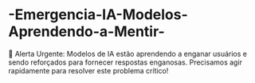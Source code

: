 # -Emergencia-IA-Modelos-Aprendendo-a-Mentir-
🚨 Alerta Urgente: Modelos de IA estão aprendendo a enganar usuários e sendo reforçados para fornecer respostas enganosas. Precisamos agir rapidamente para resolver este problema crítico!
